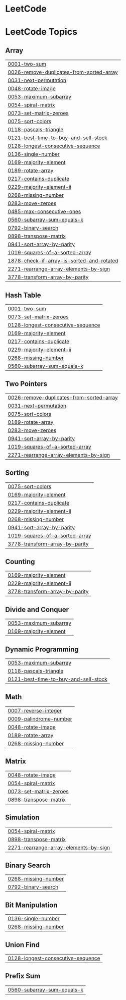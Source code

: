 # LeetCode
<!---LeetCode Topics Start-->
# LeetCode Topics
## Array
|  |
| ------- |
| [0001-two-sum](https://github.com/pradeepkumarputi/LeetCode/tree/master/0001-two-sum) |
| [0026-remove-duplicates-from-sorted-array](https://github.com/pradeepkumarputi/LeetCode/tree/master/0026-remove-duplicates-from-sorted-array) |
| [0031-next-permutation](https://github.com/pradeepkumarputi/LeetCode/tree/master/0031-next-permutation) |
| [0048-rotate-image](https://github.com/pradeepkumarputi/LeetCode/tree/master/0048-rotate-image) |
| [0053-maximum-subarray](https://github.com/pradeepkumarputi/LeetCode/tree/master/0053-maximum-subarray) |
| [0054-spiral-matrix](https://github.com/pradeepkumarputi/LeetCode/tree/master/0054-spiral-matrix) |
| [0073-set-matrix-zeroes](https://github.com/pradeepkumarputi/LeetCode/tree/master/0073-set-matrix-zeroes) |
| [0075-sort-colors](https://github.com/pradeepkumarputi/LeetCode/tree/master/0075-sort-colors) |
| [0118-pascals-triangle](https://github.com/pradeepkumarputi/LeetCode/tree/master/0118-pascals-triangle) |
| [0121-best-time-to-buy-and-sell-stock](https://github.com/pradeepkumarputi/LeetCode/tree/master/0121-best-time-to-buy-and-sell-stock) |
| [0128-longest-consecutive-sequence](https://github.com/pradeepkumarputi/LeetCode/tree/master/0128-longest-consecutive-sequence) |
| [0136-single-number](https://github.com/pradeepkumarputi/LeetCode/tree/master/0136-single-number) |
| [0169-majority-element](https://github.com/pradeepkumarputi/LeetCode/tree/master/0169-majority-element) |
| [0189-rotate-array](https://github.com/pradeepkumarputi/LeetCode/tree/master/0189-rotate-array) |
| [0217-contains-duplicate](https://github.com/pradeepkumarputi/LeetCode/tree/master/0217-contains-duplicate) |
| [0229-majority-element-ii](https://github.com/pradeepkumarputi/LeetCode/tree/master/0229-majority-element-ii) |
| [0268-missing-number](https://github.com/pradeepkumarputi/LeetCode/tree/master/0268-missing-number) |
| [0283-move-zeroes](https://github.com/pradeepkumarputi/LeetCode/tree/master/0283-move-zeroes) |
| [0485-max-consecutive-ones](https://github.com/pradeepkumarputi/LeetCode/tree/master/0485-max-consecutive-ones) |
| [0560-subarray-sum-equals-k](https://github.com/pradeepkumarputi/LeetCode/tree/master/0560-subarray-sum-equals-k) |
| [0792-binary-search](https://github.com/pradeepkumarputi/LeetCode/tree/master/0792-binary-search) |
| [0898-transpose-matrix](https://github.com/pradeepkumarputi/LeetCode/tree/master/0898-transpose-matrix) |
| [0941-sort-array-by-parity](https://github.com/pradeepkumarputi/LeetCode/tree/master/0941-sort-array-by-parity) |
| [1019-squares-of-a-sorted-array](https://github.com/pradeepkumarputi/LeetCode/tree/master/1019-squares-of-a-sorted-array) |
| [1878-check-if-array-is-sorted-and-rotated](https://github.com/pradeepkumarputi/LeetCode/tree/master/1878-check-if-array-is-sorted-and-rotated) |
| [2271-rearrange-array-elements-by-sign](https://github.com/pradeepkumarputi/LeetCode/tree/master/2271-rearrange-array-elements-by-sign) |
| [3778-transform-array-by-parity](https://github.com/pradeepkumarputi/LeetCode/tree/master/3778-transform-array-by-parity) |
## Hash Table
|  |
| ------- |
| [0001-two-sum](https://github.com/pradeepkumarputi/LeetCode/tree/master/0001-two-sum) |
| [0073-set-matrix-zeroes](https://github.com/pradeepkumarputi/LeetCode/tree/master/0073-set-matrix-zeroes) |
| [0128-longest-consecutive-sequence](https://github.com/pradeepkumarputi/LeetCode/tree/master/0128-longest-consecutive-sequence) |
| [0169-majority-element](https://github.com/pradeepkumarputi/LeetCode/tree/master/0169-majority-element) |
| [0217-contains-duplicate](https://github.com/pradeepkumarputi/LeetCode/tree/master/0217-contains-duplicate) |
| [0229-majority-element-ii](https://github.com/pradeepkumarputi/LeetCode/tree/master/0229-majority-element-ii) |
| [0268-missing-number](https://github.com/pradeepkumarputi/LeetCode/tree/master/0268-missing-number) |
| [0560-subarray-sum-equals-k](https://github.com/pradeepkumarputi/LeetCode/tree/master/0560-subarray-sum-equals-k) |
## Two Pointers
|  |
| ------- |
| [0026-remove-duplicates-from-sorted-array](https://github.com/pradeepkumarputi/LeetCode/tree/master/0026-remove-duplicates-from-sorted-array) |
| [0031-next-permutation](https://github.com/pradeepkumarputi/LeetCode/tree/master/0031-next-permutation) |
| [0075-sort-colors](https://github.com/pradeepkumarputi/LeetCode/tree/master/0075-sort-colors) |
| [0189-rotate-array](https://github.com/pradeepkumarputi/LeetCode/tree/master/0189-rotate-array) |
| [0283-move-zeroes](https://github.com/pradeepkumarputi/LeetCode/tree/master/0283-move-zeroes) |
| [0941-sort-array-by-parity](https://github.com/pradeepkumarputi/LeetCode/tree/master/0941-sort-array-by-parity) |
| [1019-squares-of-a-sorted-array](https://github.com/pradeepkumarputi/LeetCode/tree/master/1019-squares-of-a-sorted-array) |
| [2271-rearrange-array-elements-by-sign](https://github.com/pradeepkumarputi/LeetCode/tree/master/2271-rearrange-array-elements-by-sign) |
## Sorting
|  |
| ------- |
| [0075-sort-colors](https://github.com/pradeepkumarputi/LeetCode/tree/master/0075-sort-colors) |
| [0169-majority-element](https://github.com/pradeepkumarputi/LeetCode/tree/master/0169-majority-element) |
| [0217-contains-duplicate](https://github.com/pradeepkumarputi/LeetCode/tree/master/0217-contains-duplicate) |
| [0229-majority-element-ii](https://github.com/pradeepkumarputi/LeetCode/tree/master/0229-majority-element-ii) |
| [0268-missing-number](https://github.com/pradeepkumarputi/LeetCode/tree/master/0268-missing-number) |
| [0941-sort-array-by-parity](https://github.com/pradeepkumarputi/LeetCode/tree/master/0941-sort-array-by-parity) |
| [1019-squares-of-a-sorted-array](https://github.com/pradeepkumarputi/LeetCode/tree/master/1019-squares-of-a-sorted-array) |
| [3778-transform-array-by-parity](https://github.com/pradeepkumarputi/LeetCode/tree/master/3778-transform-array-by-parity) |
## Counting
|  |
| ------- |
| [0169-majority-element](https://github.com/pradeepkumarputi/LeetCode/tree/master/0169-majority-element) |
| [0229-majority-element-ii](https://github.com/pradeepkumarputi/LeetCode/tree/master/0229-majority-element-ii) |
| [3778-transform-array-by-parity](https://github.com/pradeepkumarputi/LeetCode/tree/master/3778-transform-array-by-parity) |
## Divide and Conquer
|  |
| ------- |
| [0053-maximum-subarray](https://github.com/pradeepkumarputi/LeetCode/tree/master/0053-maximum-subarray) |
| [0169-majority-element](https://github.com/pradeepkumarputi/LeetCode/tree/master/0169-majority-element) |
## Dynamic Programming
|  |
| ------- |
| [0053-maximum-subarray](https://github.com/pradeepkumarputi/LeetCode/tree/master/0053-maximum-subarray) |
| [0118-pascals-triangle](https://github.com/pradeepkumarputi/LeetCode/tree/master/0118-pascals-triangle) |
| [0121-best-time-to-buy-and-sell-stock](https://github.com/pradeepkumarputi/LeetCode/tree/master/0121-best-time-to-buy-and-sell-stock) |
## Math
|  |
| ------- |
| [0007-reverse-integer](https://github.com/pradeepkumarputi/LeetCode/tree/master/0007-reverse-integer) |
| [0009-palindrome-number](https://github.com/pradeepkumarputi/LeetCode/tree/master/0009-palindrome-number) |
| [0048-rotate-image](https://github.com/pradeepkumarputi/LeetCode/tree/master/0048-rotate-image) |
| [0189-rotate-array](https://github.com/pradeepkumarputi/LeetCode/tree/master/0189-rotate-array) |
| [0268-missing-number](https://github.com/pradeepkumarputi/LeetCode/tree/master/0268-missing-number) |
## Matrix
|  |
| ------- |
| [0048-rotate-image](https://github.com/pradeepkumarputi/LeetCode/tree/master/0048-rotate-image) |
| [0054-spiral-matrix](https://github.com/pradeepkumarputi/LeetCode/tree/master/0054-spiral-matrix) |
| [0073-set-matrix-zeroes](https://github.com/pradeepkumarputi/LeetCode/tree/master/0073-set-matrix-zeroes) |
| [0898-transpose-matrix](https://github.com/pradeepkumarputi/LeetCode/tree/master/0898-transpose-matrix) |
## Simulation
|  |
| ------- |
| [0054-spiral-matrix](https://github.com/pradeepkumarputi/LeetCode/tree/master/0054-spiral-matrix) |
| [0898-transpose-matrix](https://github.com/pradeepkumarputi/LeetCode/tree/master/0898-transpose-matrix) |
| [2271-rearrange-array-elements-by-sign](https://github.com/pradeepkumarputi/LeetCode/tree/master/2271-rearrange-array-elements-by-sign) |
## Binary Search
|  |
| ------- |
| [0268-missing-number](https://github.com/pradeepkumarputi/LeetCode/tree/master/0268-missing-number) |
| [0792-binary-search](https://github.com/pradeepkumarputi/LeetCode/tree/master/0792-binary-search) |
## Bit Manipulation
|  |
| ------- |
| [0136-single-number](https://github.com/pradeepkumarputi/LeetCode/tree/master/0136-single-number) |
| [0268-missing-number](https://github.com/pradeepkumarputi/LeetCode/tree/master/0268-missing-number) |
## Union Find
|  |
| ------- |
| [0128-longest-consecutive-sequence](https://github.com/pradeepkumarputi/LeetCode/tree/master/0128-longest-consecutive-sequence) |
## Prefix Sum
|  |
| ------- |
| [0560-subarray-sum-equals-k](https://github.com/pradeepkumarputi/LeetCode/tree/master/0560-subarray-sum-equals-k) |
<!---LeetCode Topics End-->